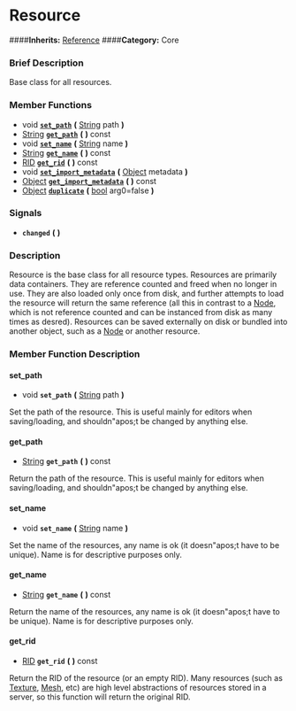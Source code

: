 #  Resource  
####**Inherits:** [Reference](class_reference)
####**Category:** Core

###  Brief Description  
Base class for all resources.

###  Member Functions 
  * void  **[`set_path`](#set_path)**  **(** [String](class_string) path  **)**
  * [String](class_string)  **[`get_path`](#get_path)**  **(** **)** const
  * void  **[`set_name`](#set_name)**  **(** [String](class_string) name  **)**
  * [String](class_string)  **[`get_name`](#get_name)**  **(** **)** const
  * [RID](class_rid)  **[`get_rid`](#get_rid)**  **(** **)** const
  * void  **[`set_import_metadata`](#set_import_metadata)**  **(** [Object](class_object) metadata  **)**
  * [Object](class_object)  **[`get_import_metadata`](#get_import_metadata)**  **(** **)** const
  * [Object](class_object)  **[`duplicate`](#duplicate)**  **(** [bool](class_bool) arg0=false  **)**

###  Signals  
  *  **`changed`**  **(** **)**

###  Description  
Resource is the base class for all resource types. Resources are primarily data containers. They are reference counted and freed when no longer in use. They are also loaded only once from disk, and further attempts to load the resource will return the same reference (all this in contrast to a [Node](class_node), which is not reference counted and can be instanced from disk as many times as desred). Resources can be saved externally on disk or bundled into another object, such as a [Node](class_node) or another resource.

###  Member Function Description  

#### <a name="set_path">set_path</a>
  * void  **`set_path`**  **(** [String](class_string) path  **)**

Set the path of the resource. This is useful mainly for editors when saving/loading, and shouldn"apos;t be changed by anything else.

#### <a name="get_path">get_path</a>
  * [String](class_string)  **`get_path`**  **(** **)** const

Return the path of the resource. This is useful mainly for editors when saving/loading, and shouldn"apos;t be changed by anything else.

#### <a name="set_name">set_name</a>
  * void  **`set_name`**  **(** [String](class_string) name  **)**

Set the name of the resources, any name is ok (it doesn"apos;t have to be unique). Name is for descriptive purposes only.

#### <a name="get_name">get_name</a>
  * [String](class_string)  **`get_name`**  **(** **)** const

Return the name of the resources, any name is ok (it doesn"apos;t have to be unique). Name is for descriptive purposes only.

#### <a name="get_rid">get_rid</a>
  * [RID](class_rid)  **`get_rid`**  **(** **)** const

Return the RID of the resource (or an empty RID). Many resources (such as [Texture](class_texture), [Mesh](class_mesh), etc) are high level abstractions of resources stored in a server, so this function will return the original RID.
